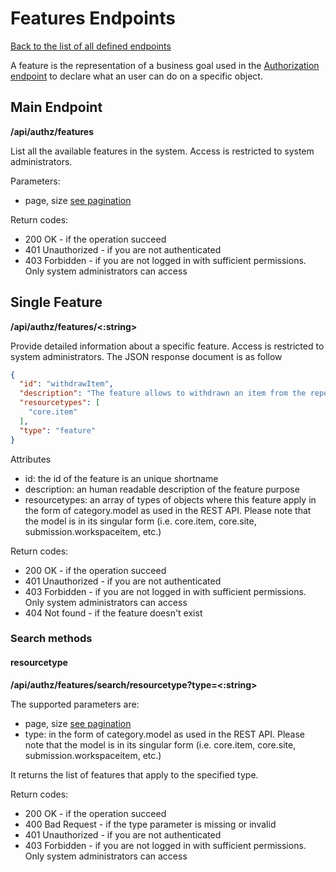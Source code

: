 # Features Endpoints
[Back to the list of all defined endpoints](endpoints.md)

A feature is the representation of a business goal used in the [Authorization endpoint](authorizations.md) to declare what an user can do on a specific object.

## Main Endpoint
**/api/authz/features**

List all the available features in the system. Access is restricted to system administrators.

Parameters:
* page, size [see pagination](README.md#Pagination)

Return codes:
* 200 OK - if the operation succeed
* 401 Unauthorized - if you are not authenticated
* 403 Forbidden - if you are not logged in with sufficient permissions. Only system administrators can access

## Single Feature
**/api/authz/features/<:string>**

Provide detailed information about a specific feature. Access is restricted to system administrators. The JSON response document is as follow

```json
{
  "id": "withdrawItem",
  "description": "The feature allows to withdrawn an item from the repository without deleting it. The restoreItem feature allow to undo the process",
  "resourcetypes": [
  	"core.item"
  ],
  "type": "feature"
}
```

Attributes
* id: the id of the feature is an unique shortname
* description: an human readable description of the feature purpose 
* resourcetypes: an array of types of objects where this feature apply in the form of category.model as used in the REST API. Please note that the model is in its singular form (i.e. core.item, core.site, submission.workspaceitem, etc.)

Return codes:
* 200 OK - if the operation succeed
* 401 Unauthorized - if you are not authenticated
* 403 Forbidden - if you are not logged in with sufficient permissions. Only system administrators can access
* 404 Not found - if the feature doesn't exist

### Search methods
#### resourcetype
**/api/authz/features/search/resourcetype?type=<:string>**

The supported parameters are:
* page, size [see pagination](README.md#Pagination)
* type: in the form of category.model as used in the REST API. Please note that the model is in its singular form (i.e. core.item, core.site, submission.workspaceitem, etc.)

It returns the list of features that apply to the specified type. 

Return codes:
* 200 OK - if the operation succeed
* 400 Bad Request - if the type parameter is missing or invalid
* 401 Unauthorized - if you are not authenticated
* 403 Forbidden - if you are not logged in with sufficient permissions. Only system administrators can access 